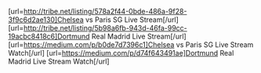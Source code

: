 [url=http://tribe.net/listing/578a2f44-0bde-486a-9f28-3f9c6d2ae130]Chelsea vs Paris SG Live Stream[/url]
[url=http://tribe.net/listing/5b98a6fb-943d-46fa-99cc-19acbc8418c6]Dortmund Real Madrid Live Stream[/url]
[url=https://medium.com/p/b0de7d7396c1]Chelsea vs Paris SG Live Stream Watch[/url]
[url=https://medium.com/p/d74f643491ae]Dortmund Real Madrid Live Stream Watch[/url]
